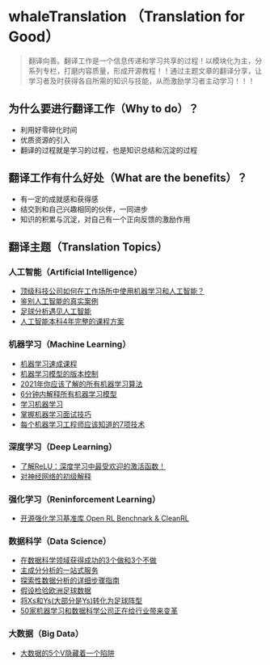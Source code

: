 # whaleTranslation （Translation for Good）

> 翻译向善。翻译工作是一个信息传递和学习共享的过程！以模块化为主，分系列专栏，打磨内容质量，形成开源教程！！通过主题文章的翻译分享，让学习者及时获得各自所需的知识与技能，从而激励学习者主动学习！！！

## 为什么要进行翻译工作（Why to do）？

- 利用好零碎化时间
- 优质资源的引入
- 翻译的过程就是学习的过程，也是知识总结和沉淀的过程

## 翻译工作有什么好处（What are the benefits）？

- 有一定的成就感和获得感
- 结交到和自己兴趣相同的伙伴，一同进步
- 知识的积累与沉淀，对自己有一个正向反馈的激励作用

## 翻译主题（Translation Topics）

### 人工智能（Artificial Intelligence）
- [顶级科技公司如何在工作场所中使用机器学习和人工智能？](https://blog.datatron.com/how-top-tech-firms-use-machine-learning-and-ai-in-their-workplace/)
- [鉴别人工智能的真实案例](https://blog.datatron.com/ai-discrimination/)
- [足球分析遇见人工智能]()
- [人工智能本科4年完整的课程方案](https://www.blog.confetti.ai/post/a-complete-4-year-course-plan-for-an-artificial-intelligence-undergraduate-degree)


### 机器学习（Machine Learning）
- [机器学习速成课程](https://github.com/Hirotransfer/whaleTranslation/blob/main/Machine%20Learning/Machine%20Learning%20Crash%20Course.md)
- [机器学习模型的版本控制](https://blog.datatron.com/version-control-for-ml-models-with-code-algorithms-and-training-data-sets/)
- [2021年你应该了解的所有机器学习算法](https://towardsdatascience.com/all-machine-learning-algorithms-you-should-know-in-2021-2e357dd494c7)
- [6分钟内解释所有机器学习模型](https://towardsdatascience.com/all-machine-learning-models-explained-in-6-minutes-9fe30ff6776a)
- [学习机器学习](https://www.reddit.com/r/learnmachinelearning/?f=flair_name%3A%22Tutorial%22)
- [掌握机器学习面试技巧](https://www.confetti.ai/#)
- [每个机器学习工程师应该知道的7项技术](https://www.blog.confetti.ai/post/7-technologies-every-machine-learning-engineer-should-know)


### 深度学习（Deep Learning）
- [了解ReLU：深度学习中最受欢迎的激活函数！](https://github.com/Hirotransfer/whaleTranslation/blob/main/Deep%20Learning/%E6%B7%B1%E5%BA%A6%E5%AD%A6%E4%B9%A0%E4%B8%AD%E6%9C%80%E5%8F%97%E6%AC%A2%E8%BF%8E%E7%9A%84%E6%BF%80%E6%B4%BB%E5%87%BD%E6%95%B0.md)
- [对神经网络的初级解释](https://blog.datatron.com/a-beginner-friendly-explanation-of-neural-networks/)


### 强化学习（Reninforcement Learning）
- [开源强化学习基准库 Open RL Benchnark & CleanRL](https://github.com/Hirotransfer/whaleTranslation/blob/main/Reninforcement%20Learning/%E5%BC%80%E6%BA%90%E5%BC%BA%E5%8C%96%E5%AD%A6%E4%B9%A0%E5%9F%BA%E5%87%86%E5%BA%93%E5%92%8C%20RL%20%E7%AE%97%E6%B3%95%E6%B8%85%E6%99%B0%E5%8C%96%E5%AE%9E%E7%8E%B0%20Open%20RL%20Benchnark%20&%20CleanRL.md)


### 数据科学（Data Science）
- [在数据科学领域获得成功的3个做和3个不做]()
- [主成分分析的一站式服务](https://towardsdatascience.com/a-one-stop-shop-for-principal-component-analysis-5582fb7e0a9c)
- [探索性数据分析的详细步骤指南](https://blog.datatron.com/an-extensive-step-by-step-guide-to-exploratory-data-analysis/)
- [假设检验欧洲足球数据]()
- [将Xs和Ys(大部分是Ys)转化为足球阵型]()
- [50家机器学习和数据科学公司正在给行业带来变革](https://www.blog.confetti.ai/post/50-machine-learning-and-data-science-companies)

### 大数据（Big Data）
- [大数据的5个V隐藏着一个陷阱]()

